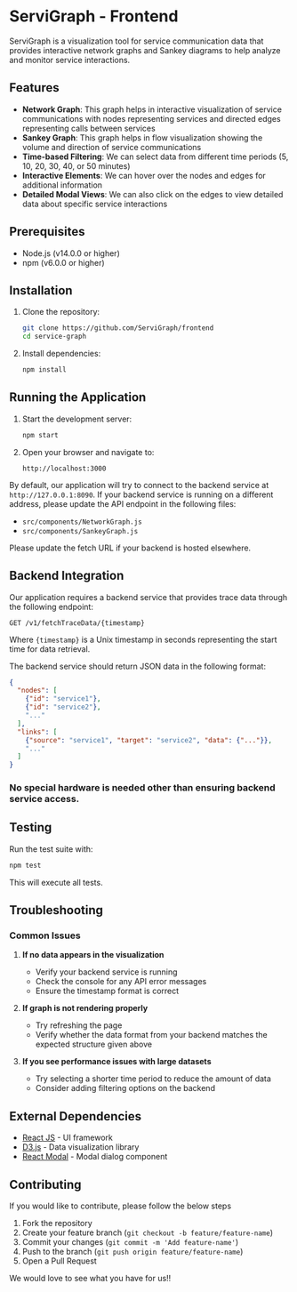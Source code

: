 # ServiGraph - Frontend

ServiGraph is a visualization tool for service communication data that provides interactive network graphs and Sankey diagrams to help analyze and monitor service interactions.
## Features

- **Network Graph**: This graph helps in interactive visualization of service communications with nodes representing services and directed edges representing calls between services
- **Sankey Graph**: This graph helps in flow visualization showing the volume and direction of service communications
- **Time-based Filtering**: We can select data from different time periods (5, 10, 20, 30, 40, or 50 minutes)
- **Interactive Elements**: We can hover over the nodes and edges for additional information
- **Detailed Modal Views**: We can also click on the edges to view detailed data about specific service interactions

## Prerequisites

- Node.js (v14.0.0 or higher)
- npm (v6.0.0 or higher)

## Installation

1. Clone the repository:
   ```bash
   git clone https://github.com/ServiGraph/frontend
   cd service-graph
   ```

2. Install dependencies:
   ```bash
   npm install
   ```

## Running the Application

1. Start the development server:
   ```bash
   npm start
   ```

2. Open your browser and navigate to:
   ```
   http://localhost:3000
   ```

By default, our application will try to connect to the backend service at `http://127.0.0.1:8090`. If your backend service is running on a different address, please update the API endpoint in the following files:
- `src/components/NetworkGraph.js`
- `src/components/SankeyGraph.js`

Please update the fetch URL if your backend is hosted elsewhere.


## Backend Integration

Our application requires a backend service that provides trace data through the following endpoint:
```
GET /v1/fetchTraceData/{timestamp}
```

Where `{timestamp}` is a Unix timestamp in seconds representing the start time for data retrieval.

The backend service should return JSON data in the following format:

```json
{
  "nodes": [
    {"id": "service1"},
    {"id": "service2"},
    "..."
  ],
  "links": [
    {"source": "service1", "target": "service2", "data": {"..."}},
    "..."
  ]
}
```
### No special hardware is needed other than ensuring backend service access.

## Testing

Run the test suite with:
```bash
npm test
```

This will execute all tests.

## Troubleshooting

### Common Issues

1. **If no data appears in the visualization**
    - Verify your backend service is running
    - Check the console for any API error messages
    - Ensure the timestamp format is correct


2. **If graph is not rendering properly**
    - Try refreshing the page
    - Verify whether the data format from your backend matches the expected structure given above


3. **If you see performance issues with large datasets**
    - Try selecting a shorter time period to reduce the amount of data
    - Consider adding filtering options on the backend


## External Dependencies

- [React JS](https://reactjs.org/) - UI framework
- [D3.js](https://d3js.org/) - Data visualization library
- [React Modal](https://github.com/reactjs/react-modal) - Modal dialog component

## Contributing
If you would like to contribute, please follow the below steps

1. Fork the repository
2. Create your feature branch (`git checkout -b feature/feature-name`)
3. Commit your changes (`git commit -m 'Add feature-name'`)
4. Push to the branch (`git push origin feature/feature-name`)
5. Open a Pull Request

We would love to see what you have for us!!


